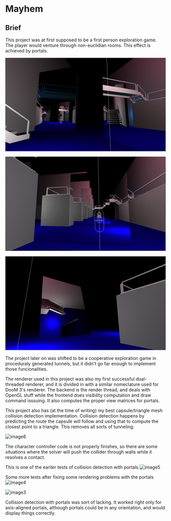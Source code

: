 # Mayhem

## Brief

This project was at first supposed to be a first person exploration game. The player would venture through non-euclidian rooms. This effect is achieved by portals.

![image0](images/i0.png)

![image1](images/i1.png)

![image2](images/i2.png)

The project later on was shifted to be a cooperative exploration game in proceduraly generated tunnels, but it didn't go far enough to implement those funcionalities.

The renderer used in this project was also my first successful dual-threaded renderer, and it is divided in with a similar nomeclature used for DooM 3's renderer. The backend is the render thread, and deals with OpenGL stuff while the frontend does visibility computation and draw command isssuing. It also computes the proper view matrices for portals.

This project also has (at the time of writing) my best capsule/triangle mesh collision detection implementation. Collision detection happens by predicting the route the capsule will follow and using that to compute the closest point to a triangle. This removes all sorts of tunneling.

![image6](images/g3.gif)

The character controller code is not properly finishes, so there are some situations where the solver will push the collider through walls while it resolves a contact.

This is one of the eariler tests of collision detection with portals
![image5](images/g2.gif)

Some more tests after fixing some rendering problems with the portals
![image4](images/g1.gif)

![image3](images/g0.gif)

Collision detection with portals was sort of lacking. It worked right only for axis-aligned portals, although portals could be in any orientation, and would display things correctly.